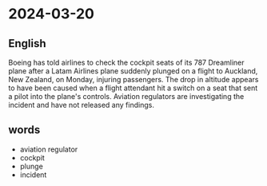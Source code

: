 # 2024-03-20

## English
Boeing has told airlines to check the 
cockpit seats of its 787 Dreamliner plane
after a Latam Airlines plane suddenly
plunged on a flight to Auckland, New Zealand,
on Monday, injuring passengers.
The drop in altitude appears to have been
caused when a flight attendant hit a switch
on a seat that sent a pilot into the plane's
controls. Aviation regulators are
investigating the incident and have not
released any findings.

## words
* aviation regulator
* cockpit
* plunge
* incident
